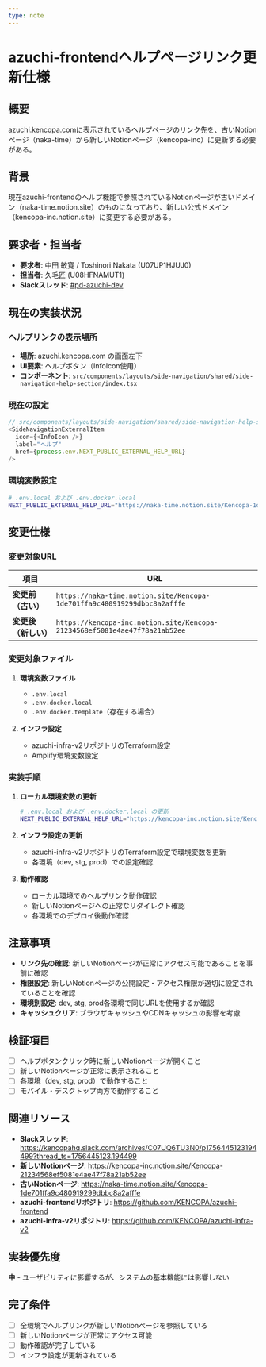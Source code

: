 ```yaml
---
type: note
---
```

# azuchi-frontendヘルプページリンク更新仕様

## 概要

azuchi.kencopa.comに表示されているヘルプページのリンク先を、古いNotionページ（naka-time）から新しいNotionページ（kencopa-inc）に更新する必要がある。

## 背景

現在azuchi-frontendのヘルプ機能で参照されているNotionページが古いドメイン（naka-time.notion.site）のものになっており、新しい公式ドメイン（kencopa-inc.notion.site）に変更する必要がある。

## 要求者・担当者

- **要求者**: 中田 敏寛 / Toshinori Nakata (U07UP1HJUJ0)
- **担当者**: 久毛匠 (U08HFNAMUT1)
- **Slackスレッド**: [#pd-azuchi-dev](https://kencopahq.slack.com/archives/C07UQ6TU3N0/p1756445123194499?thread_ts=1756445123.194499)

## 現在の実装状況

### ヘルプリンクの表示場所
- **場所**: azuchi.kencopa.com の画面左下
- **UI要素**: ヘルプボタン（InfoIcon使用）
- **コンポーネント**: `src/components/layouts/side-navigation/shared/side-navigation-help-section/index.tsx`

### 現在の設定
```typescript
// src/components/layouts/side-navigation/shared/side-navigation-help-section/index.tsx
<SideNavigationExternalItem
  icon={<InfoIcon />}
  label="ヘルプ"
  href={process.env.NEXT_PUBLIC_EXTERNAL_HELP_URL}
/>
```

### 環境変数設定
```bash
# .env.local および .env.docker.local
NEXT_PUBLIC_EXTERNAL_HELP_URL="https://naka-time.notion.site/Kencopa-1de701ffa9c480919299dbbc8a2afffe"
```

## 変更仕様

### 変更対象URL

| 項目 | URL |
|------|-----|
| **変更前（古い）** | `https://naka-time.notion.site/Kencopa-1de701ffa9c480919299dbbc8a2afffe` |
| **変更後（新しい）** | `https://kencopa-inc.notion.site/Kencopa-21234568ef5081e4ae47f78a21ab52ee` |

### 変更対象ファイル

1. **環境変数ファイル**
   - `.env.local`
   - `.env.docker.local`
   - `.env.docker.template`（存在する場合）

2. **インフラ設定**
   - azuchi-infra-v2リポジトリのTerraform設定
   - Amplify環境変数設定

### 実装手順

1. **ローカル環境変数の更新**
   ```bash
   # .env.local および .env.docker.local の更新
   NEXT_PUBLIC_EXTERNAL_HELP_URL="https://kencopa-inc.notion.site/Kencopa-21234568ef5081e4ae47f78a21ab52ee"
   ```

2. **インフラ設定の更新**
   - azuchi-infra-v2リポジトリのTerraform設定で環境変数を更新
   - 各環境（dev, stg, prod）での設定確認

3. **動作確認**
   - ローカル環境でのヘルプリンク動作確認
   - 新しいNotionページへの正常なリダイレクト確認
   - 各環境でのデプロイ後動作確認

## 注意事項

- **リンク先の確認**: 新しいNotionページが正常にアクセス可能であることを事前に確認
- **権限設定**: 新しいNotionページの公開設定・アクセス権限が適切に設定されていることを確認
- **環境別設定**: dev, stg, prod各環境で同じURLを使用するか確認
- **キャッシュクリア**: ブラウザキャッシュやCDNキャッシュの影響を考慮

## 検証項目

- [ ] ヘルプボタンクリック時に新しいNotionページが開くこと
- [ ] 新しいNotionページが正常に表示されること
- [ ] 各環境（dev, stg, prod）で動作すること
- [ ] モバイル・デスクトップ両方で動作すること

## 関連リソース

- **Slackスレッド**: https://kencopahq.slack.com/archives/C07UQ6TU3N0/p1756445123194499?thread_ts=1756445123.194499
- **新しいNotionページ**: https://kencopa-inc.notion.site/Kencopa-21234568ef5081e4ae47f78a21ab52ee
- **古いNotionページ**: https://naka-time.notion.site/Kencopa-1de701ffa9c480919299dbbc8a2afffe
- **azuchi-frontendリポジトリ**: https://github.com/KENCOPA/azuchi-frontend
- **azuchi-infra-v2リポジトリ**: https://github.com/KENCOPA/azuchi-infra-v2

## 実装優先度

**中** - ユーザビリティに影響するが、システムの基本機能には影響しない

## 完了条件

- [ ] 全環境でヘルプリンクが新しいNotionページを参照している
- [ ] 新しいNotionページが正常にアクセス可能
- [ ] 動作確認が完了している
- [ ] インフラ設定が更新されている
